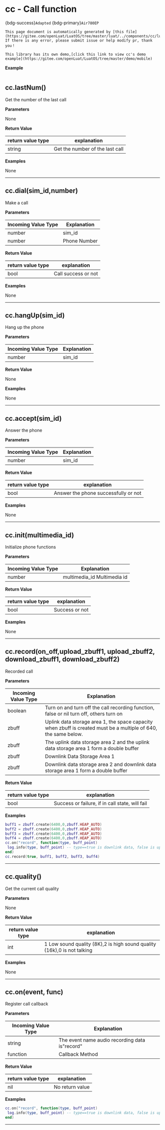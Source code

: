 # cc - Call function

{bdg-success}`Adapted` {bdg-primary}`Air780EP`

```{note}
This page document is automatically generated by [this file](https://gitee.com/openLuat/LuatOS/tree/master/luat/../components/cc/luat_lib_cc.c). If there is any error, please submit issue or help modify pr, thank you！
```

```{tip}
This library has its own demo,[click this link to view cc's demo example](https://gitee.com/openLuat/LuatOS/tree/master/demo/mobile)
```

**Example**

```lua


```

## cc.lastNum()



Get the number of the last call

**Parameters**

None

**Return Value**

|return value type | explanation|
|-|-|
|string|Get the number of the last call|

**Examples**

None

---

## cc.dial(sim_id,number)



Make a call

**Parameters**

|Incoming Value Type | Explanation|
|-|-|
|number|sim_id|
|number|Phone Number|

**Return Value**

|return value type | explanation|
|-|-|
|bool|Call success or not|

**Examples**

None

---

## cc.hangUp(sim_id)



Hang up the phone

**Parameters**

|Incoming Value Type | Explanation|
|-|-|
|number|sim_id|

**Return Value**

None

**Examples**

None

---

## cc.accept(sim_id)



Answer the phone

**Parameters**

|Incoming Value Type | Explanation|
|-|-|
|number|sim_id|

**Return Value**

|return value type | explanation|
|-|-|
|bool|Answer the phone successfully or not|

**Examples**

None

---

## cc.init(multimedia_id)



Initialize phone functions

**Parameters**

|Incoming Value Type | Explanation|
|-|-|
|number|multimedia_id Multimedia id|

**Return Value**

|return value type | explanation|
|-|-|
|bool|Success or not|

**Examples**

None

---

## cc.record(on_off,upload_zbuff1, upload_zbuff2, download_zbuff1, download_zbuff2)



Recorded call

**Parameters**

|Incoming Value Type | Explanation|
|-|-|
|boolean|Turn on and turn off the call recording function, false or nil turn off, others turn on|
|zbuff|Uplink data storage area 1, the space capacity when zbuff is created must be a multiple of 640, the same below.|
|zbuff|The uplink data storage area 2 and the uplink data storage area 1 form a double buffer|
|zbuff|Downlink Data Storage Area 1|
|zbuff|Downlink data storage area 2 and downlink data storage area 1 form a double buffer|

**Return Value**

|return value type | explanation|
|-|-|
|bool|Success or failure, if in call state, will fail|

**Examples**

```lua
buff1 = zbuff.create(6400,0,zbuff.HEAP_AUTO)
buff2 = zbuff.create(6400,0,zbuff.HEAP_AUTO)
buff3 = zbuff.create(6400,0,zbuff.HEAP_AUTO)
buff4 = zbuff.create(6400,0,zbuff.HEAP_AUTO)
cc.on("record", function(type, buff_point)
 log.info(type, buff_point) -- type==true is downlink data, false is uplink data buff_point indicates which one is returned in the double cache
end)
cc.record(true, buff1, buff2, buff3, buff4)

```

---

## cc.quality()



Get the current call quality

**Parameters**

None

**Return Value**

|return value type | explanation|
|-|-|
|int|1 Low sound quality (8K),2 is high sound quality (16k),0 is not talking|

**Examples**

None

---

## cc.on(event, func)



Register call callback

**Parameters**

|Incoming Value Type | Explanation|
|-|-|
|string|The event name audio recording data is"record"|
|function|Callback Method|

**Return Value**

|return value type | explanation|
|-|-|
|nil|No return value|

**Examples**

```lua
cc.on("record", function(type, buff_point)
 log.info(type, buff_point) -- type==true is downlink data, false is uplink data buff_point indicates which one is returned in the double cache
end)

```

---

